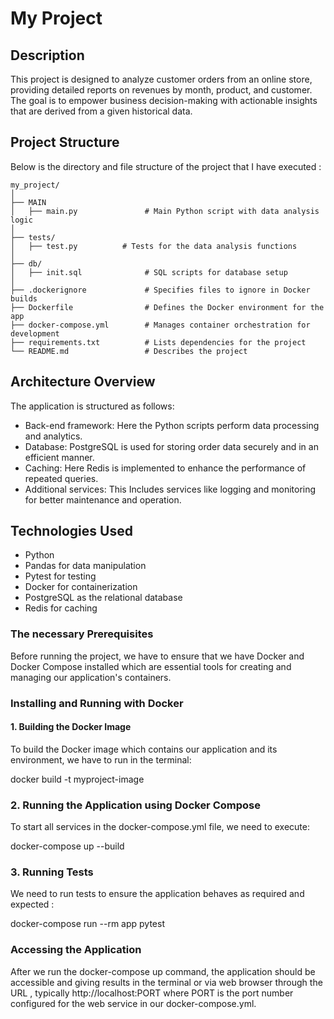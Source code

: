 # My Project

## Description
This project is designed to analyze customer orders from an online store, providing detailed reports on revenues by month, product, and customer. The goal is to empower business decision-making with actionable insights that are derived from a given historical data.

## Project Structure
Below is the directory and file structure of the project that I have executed :

```plaintext
my_project/
│
├── MAIN
│   ├── main.py               # Main Python script with data analysis logic
│
├── tests/
│   ├── test.py          # Tests for the data analysis functions
│
├── db/
│   ├── init.sql              # SQL scripts for database setup
│
├── .dockerignore             # Specifies files to ignore in Docker builds
├── Dockerfile                # Defines the Docker environment for the app
├── docker-compose.yml        # Manages container orchestration for development
├── requirements.txt          # Lists dependencies for the project
└── README.md                 # Describes the project
```


## Architecture Overview
The application is structured as follows:
- Back-end framework: Here the Python scripts perform data processing and analytics.
- Database: PostgreSQL is used for storing order data securely and in an efficient manner.
- Caching: Here Redis is implemented to enhance the performance of repeated queries.
- Additional services: This Includes services like logging and monitoring for better maintenance and operation.

## Technologies Used
- Python
- Pandas for data manipulation
- Pytest for testing
- Docker for containerization
- PostgreSQL as the relational database
- Redis for caching

### The necessary Prerequisites
Before running the project, we have to ensure that we have Docker and Docker Compose installed which are essential tools for creating and managing our application's containers.

### Installing and Running with Docker

#### 1. Building the Docker Image
To build the Docker image which contains our application and its environment, we have to run in the terminal:

docker build -t myproject-image 

 ### 2. Running the Application using Docker Compose
To start all services in the docker-compose.yml file, we need to execute:

docker-compose up --build

### 3. Running Tests
We need to run tests to ensure the application behaves as required and expected :

docker-compose run --rm app pytest

### Accessing the Application
After we run the docker-compose up command, the application should be accessible and giving results in the terminal or via  web browser through the URL , typically http://localhost:PORT where PORT is the port number configured for the web service in our docker-compose.yml.



